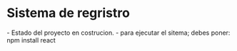 <h1> Sistema de regristro</h1>
-  Estado del proyecto en costrucion.
 - para ejecutar el sitema; debes poner:
 npm install react
